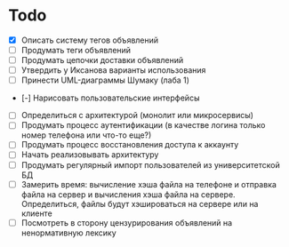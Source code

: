 # Todo
- [x] Описать систему тегов объявлений
- [ ] Продумать теги объявлений
- [ ] Продумать цепочки доставки объявлений
- [ ] Утвердить у Иксанова варианты использования
- [ ] Принести UML-диаграммы Шумаку (лаба 1)
- [-] Нарисовать пользовательские интерфейсы
- [ ] Определиться с архитектурой (монолит или микросервисы)
- [ ] Продумать процесс аутентификации (в качестве логина только номер телефона или что-то еще?)
- [ ] Продумать процесс восстановления доступа к аккаунту
- [ ] Начать реализовывать архитектуру
- [ ] Продумать регулярный импорт пользователей из университетской БД
- [ ] Замерить время: вычисление хэша файла на телефоне и отправка файла на сервер и вычисления хэша файла на сервере. Определиться, файлы будут хэшироваться на сервере или на клиенте
- [ ] Посмотреть в сторону цензурирования объявлений на ненормативную лексику